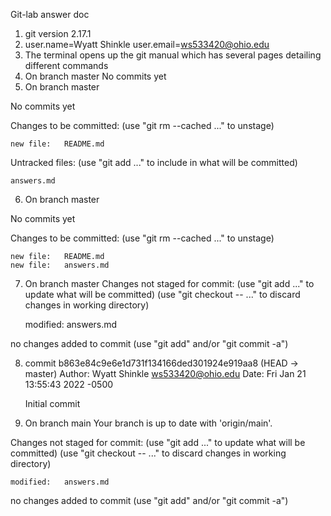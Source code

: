Git-lab answer doc
1. git version 2.17.1
2. user.name=Wyatt Shinkle
   user.email=ws533420@ohio.edu
3. The terminal opens up the git manual which has several pages detailing different commands
4. On branch master
   No commits yet
5. On branch master

No commits yet

Changes to be committed:
  (use "git rm --cached <file>..." to unstage)

	new file:   README.md

Untracked files:
  (use "git add <file>..." to include in what will be committed)

	answers.md
6. On branch master

No commits yet

Changes to be committed:
  (use "git rm --cached <file>..." to unstage)

	new file:   README.md
	new file:   answers.md

7. On branch master
Changes not staged for commit:
  (use "git add <file>..." to update what will be committed)
  (use "git checkout -- <file>..." to discard changes in working directory)

	modified:   answers.md

no changes added to commit (use "git add" and/or "git commit -a")

8. commit b863e84c9e6e1d731f134166ded301924e919aa8 (HEAD -> master)
Author: Wyatt Shinkle <ws533420@ohio.edu>
Date:   Fri Jan 21 13:55:43 2022 -0500

    Initial commit

9. On branch main
Your branch is up to date with 'origin/main'.

Changes not staged for commit:
  (use "git add <file>..." to update what will be committed)
  (use "git checkout -- <file>..." to discard changes in working directory)

	modified:   answers.md

no changes added to commit (use "git add" and/or "git commit -a")





